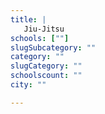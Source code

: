```yaml
---
title: |
   Jiu-Jitsu
schools: [""]
slugSubcategory: ""
category: ""
slugCategory: ""
schoolscount: ""
city: ""

---
```


